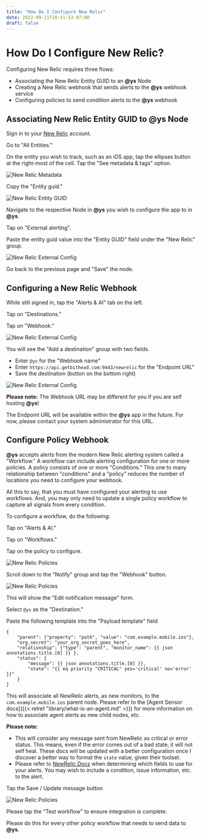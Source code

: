 ```yaml
---
title: "How Do I Configure New Relic"
date: 2022-09-21T10:51:53-07:00
draft: false
---
```


# How Do I Configure New Relic?

Configuring New Relic requires three flows:
- Associating the New Relic Entity GUID to an **@ys** Node
- Creating a New Relic webhook that sends alerts to the **@ys** webhook service
- Configuring policies to send condition alerts to the **@ys** webhook

## Associating New Relic Entity GUID to **@ys** Node

Sign in to your [New Relic](https://www.newrelic.com) account.

Go to "All Entities."

On the entity you wish to track, such as an iOS app, tap the ellipses button at the right-most of the cell.
Tap the "See metadata & tags" option.

![New Relic Metadata](/help/img/new-relic-metadata.png)

Copy the "Entity guid."

![New Relic Entity GUID](/help/img/new-relic-entity-guid.png)

Navigate to the respective Node in **@ys** you wish to configure the app to in **@ys**.

Tap on "External alerting".

Paste the entity guid value into the "Entity GUID" field under the "New Relic" group.

![New Relic External Config](/help/img/new-relic-external-config.png)

Go back to the previous page and "Save" the node.

## Configuring a New Relic Webhook

While still signed in, tap the "Alerts & AI" tab on the left.

Tap on "Destinations."

Tap on "Webhook."

![New Relic External Config](/help/img/new-relic-destinations.png)

You will see the "Add a destination" group with two fields.

- Enter `@ys` for the "Webhook name"
- Enter `https://api.getbithead.com:9443/newrelic` for the "Endpoint URL"
- Save the destination (button on the bottom right)

![New Relic External Config](/help/img/new-relic-webhook.png)

**Please note:** The Webhook URL may be different for you if you are self hosting **@ys**!

The Endpoint URL will be available within the **@ys** app in the future. For now, please contact your system administrator for this URL.

## Configure Policy Webhook

**@ys** accepts alerts from the modern New Relic alerting system called a "Workflow." A workflow can include alerting configuration for one or more policies. A policy consists of one or more "Conditions." This one to many relationship between "conditions" and a "policy" reduces the number of locations you need to configure your webhook.

All this to say, that you must have configured your alerting to use workflows. And, you may only need to update a single policy workflow to capture all signals from every condition.

To configure a workflow, do the following:

Tap on "Alerts & AI."

Tap on "Workflows."

Tap on the policy to configure.

![New Relic Policies](/help/img/new-relic-policies.png)

Scroll down to the "Notify" group and tap the "Webhook" button.

![New Relic Policies](/help/img/new-relic-policy-add-webhook.png)

This will show the "Edit notification message" form.

Select `@ys` as the "Destination."

Paste the following template into the "Payload template" field

```
{
    "parent": {"property": "path", "value": "com.example.mobile.ios"},
    "org_secret": "your_org_secret_goes_here",
    "relationship": {"type": "parent", "monitor_name": {{ json annotations.title.[0] }} },
    "status": {
        "message": {{ json annotations.title.[0] }},
        "state": "{{ eq priority "CRITICAL" yes='critical' no='error' }}"
    }
}
```

This will associate all NewRelic alerts, as new monitors, to the `com.example.mobile.ios` parent node. Please refer to the [Agent Sensor docs]({{< relref "library/what-is-an-agent.md" >}}) for more information on how to associate agent alerts as new child nodes, etc.

**Please note:**
- This will consider any message sent from NewRelic as critical or error status. This means, even if the error comes out of a bad state, it will not self heal. These docs will be updated with a better configuration once I discover a better way to format the `state` value, given their toolset.
- Please refer to [NewRelic Docs](https://docs.newrelic.com/docs/alerts-applied-intelligence/notifications/message-templates/#json) when determining which fields to use for your alerts. You may wish to include a condition, issue information, etc. to the alert.

Tap the Save / Update message button

![New Relic Policies](/help/img/new-relic-policy-webhook-config.png)

Please tap the "Test workflow" to ensure integration is complete.

Please do this for every other policy workflow that needs to send data to **@ys**.
